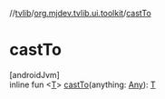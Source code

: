 //[tvlib](../../index.md)/[org.mjdev.tvlib.ui.toolkit](index.md)/[castTo](cast-to.md)

# castTo

[androidJvm]\
inline fun &lt;[T](cast-to.md)&gt; [castTo](cast-to.md)(anything: [Any](https://kotlinlang.org/api/latest/jvm/stdlib/kotlin/-any/index.html)): [T](cast-to.md)
